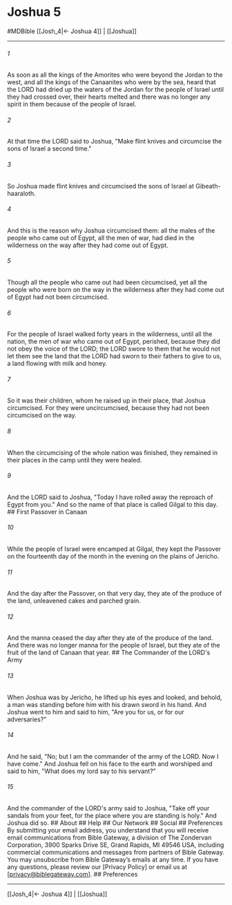 # Joshua 5
#MDBible
[[Josh_4|← Joshua 4]] | [[Joshua]]

***






###### 1 


As soon as all the kings of the Amorites who were beyond the Jordan to the west, and all the kings of the Canaanites who were by the sea, heard that the LORD had dried up the waters of the Jordan for the people of Israel until they had crossed over, their hearts melted and there was no longer any spirit in them because of the people of Israel. 





###### 2 


At that time the LORD said to Joshua, "Make flint knives and circumcise the sons of Israel a second time." 





###### 3 


So Joshua made flint knives and circumcised the sons of Israel at Gibeath-haaraloth. 





###### 4 


And this is the reason why Joshua circumcised them: all the males of the people who came out of Egypt, all the men of war, had died in the wilderness on the way after they had come out of Egypt. 





###### 5 


Though all the people who came out had been circumcised, yet all the people who were born on the way in the wilderness after they had come out of Egypt had not been circumcised. 





###### 6 


For the people of Israel walked forty years in the wilderness, until all the nation, the men of war who came out of Egypt, perished, because they did not obey the voice of the LORD; the LORD swore to them that he would not let them see the land that the LORD had sworn to their fathers to give to us, a land flowing with milk and honey. 





###### 7 


So it was their children, whom he raised up in their place, that Joshua circumcised. For they were uncircumcised, because they had not been circumcised on the way. 





###### 8 


When the circumcising of the whole nation was finished, they remained in their places in the camp until they were healed. 





###### 9 


And the LORD said to Joshua, "Today I have rolled away the reproach of Egypt from you." And so the name of that place is called Gilgal to this day. ## First Passover in Canaan 





###### 10 


While the people of Israel were encamped at Gilgal, they kept the Passover on the fourteenth day of the month in the evening on the plains of Jericho. 





###### 11 


And the day after the Passover, on that very day, they ate of the produce of the land, unleavened cakes and parched grain. 





###### 12 


And the manna ceased the day after they ate of the produce of the land. And there was no longer manna for the people of Israel, but they ate of the fruit of the land of Canaan that year. ## The Commander of the LORD's Army 





###### 13 


When Joshua was by Jericho, he lifted up his eyes and looked, and behold, a man was standing before him with his drawn sword in his hand. And Joshua went to him and said to him, "Are you for us, or for our adversaries?" 





###### 14 


And he said, "No; but I am the commander of the army of the LORD. Now I have come." And Joshua fell on his face to the earth and worshiped and said to him, "What does my lord say to his servant?" 





###### 15 


And the commander of the LORD's army said to Joshua, "Take off your sandals from your feet, for the place where you are standing is holy." And Joshua did so. ## About ## Help ## Our Network ## Social ## Preferences By submitting your email address, you understand that you will receive email communications from Bible Gateway, a division of The Zondervan Corporation, 3900 Sparks Drive SE, Grand Rapids, MI 49546 USA, including commercial communications and messages from partners of Bible Gateway. You may unsubscribe from Bible Gateway&rsquo;s emails at any time. If you have any questions, please review our [Privacy Policy] or email us at [privacy@biblegateway.com]. ## Preferences

***

[[Josh_4|← Joshua 4]] | [[Joshua]]
